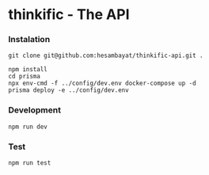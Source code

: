 # thinkific - The API

### Instalation
```
git clone git@github.com:hesambayat/thinkific-api.git .
```
```
npm install
cd prisma
npx env-cmd -f ../config/dev.env docker-compose up -d
prisma deploy -e ../config/dev.env
```
### Development
```
npm run dev
```

### Test
```
npm run test
```